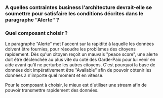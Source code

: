 ### A quelles contraintes business l'architecture devrait-elle se soumettre pour satisfaire les conditions décrites dans le paragraphe "Alerte" ?
### Quel composant choisir ?

Le paragraphe "Alerte" met l'accent sur la rapidité à laquelle les données doivent être fournies, pour résoudre les problèmes des citoyens rapidement.
Dès qu'un citoyen reçoit un mauvais "peace score", une alerte doit être déclenchée au plus vite du coté des Garde-Paix pour lui venir en aide avant qu'il ne perturbe les autres citoyens.
C'est pourquoi la base de données doit impérativement être "Available" afin de pouvoir obtenir les données à n'importe quel moment et en vitesse.

Pour le composant à choisir, le mieux est d'utiliser une stream afin de pouvoir transmettre rapidement des données.
